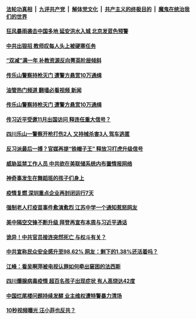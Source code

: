 ####  [法轮功真相](../../../../basic/blob/master/README.md?t=07280102) &nbsp;|&nbsp; [九评共产党](../../../../9ping.md/blob/master/README.md?t=07280102) &nbsp;|&nbsp; [解体党文化](../../../../jtdwh.md/blob/master/README.md?t=07280102)  &nbsp;|&nbsp; [共产主义的终极目的](../../../../gczydzjmd.md/blob/master/README.md?t=07280102) &nbsp;|&nbsp; [魔鬼在统治我们的世界](../../../../mgztzwmdsj.md/blob/master/README.md?t=07280102) 

#### [狂风暴雨袭击中国多地  延安洪水入城 北京发蓝色预警](../pages/soh5/640859.md?t=07280102) 
#### [中共出狠招 教师叹每人头上被硬塞任务](../pages/soh5/640763.md?t=07280102) 
#### [“双减”满一年 补教资源反向菁英阶层倾斜](../pages/soh5/640766.md?t=07280102) 
#### [传乐山警察持枪灭门 遭警方悬赏10万通缉](../pages/soh5/640715.md?t=07280102) 
#### [油管热门频道 翻墙必看视频 新闻](http://45.76.130.85:81/youtube.html?07280102)
#### [传乐山警察持枪灭门 遭警方悬赏10万通缉](../pages/soh5/640715.md?t=07280102) 
#### [传习近平受邀11月出国访问 释连任重大信号？](../pages/soh5/640748.md?t=07280102) 
#### [四川乐山一警察开枪打伤2人 又持械杀害3人 驾车逃匿 ](../pages/soh5/640628.md?t=07280102) 
#### [反习派最后一搏？官媒再提“铁帽子王” 释放习打虎升级信号](../pages/soh5/640676.md?t=07280102) 
#### [威胁监禁工作人员 中共欲在美联储系统内布置情报网络](../pages/soh5/640673.md?t=07280102) 
#### [神奇事发生在舞蹈班的孩子们身上](../pages/soh5/640643.md?t=07280102) 
#### [疫情复燃 深圳重点企业再封闭运行7天](../pages/soh5/640658.md?t=07280102) 
#### [强制老人打疫苗事件愈演愈烈 江苏中学一个通知惹怒网友](../pages/soh5/640616.md?t=07280102) 
#### [美中隔空交锋不断升级 拜登再宣布本周与习近平通话](../pages/soh5/640607.md?t=07280102) 
#### [诡异！中共官员接连突然死亡 与权斗有关？](../pages/soh5/640466.md?t=07280102) 
#### [中共宣称民众安全感升至98.62% 网友：剩下的1.38%还活着吗？](../pages/soh5/640511.md?t=07280102) 
#### [江峰：看吴啊萍被电视认罪如何牵出窘困的法西斯](../pages/soh5/640490.md?t=07280102) 
#### [四川爆腺病毒疫情 超百名孩子出现症状 有人高烧达42度](../pages/soh5/640496.md?t=07280102) 
#### [中国烂尾楼问题持续发酵 业主维权遭特警暴力清场](../pages/soh5/640469.md?t=07280102) 
#### [10秒视频曝光 汪小菲也反共？](../pages/soh5/640376.md?t=07280102) 
<img src='http://gfw-breaker.win/goodnews/indexes/soh5.md' width='0px' height='0px'/>
